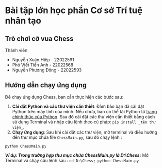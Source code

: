 # Bài tập lớn học phần Cơ sở Trí tuệ nhân tạo
## Trò chơi cờ vua Chess

Thành viên: 
- Nguyễn Xuân Hiệp - 22022591
- Phó Viết Tiến Anh - 22022568
- Nguyễn Phương Đông - 22022593
## Hướng dẫn chạy ứng dụng

Để chạy ứng dụng Chess, bạn cần thực hiện các bước sau:

1. **Cài đặt Python và các thư viện cần thiết**: Đảm bảo bạn đã cài đặt Python trên máy tính của mình. Nếu chưa, bạn có thể tải Python từ [trang chính thức của Python](https://www.python.org/). Sau đó cài đặt các thư viện cần thiết bằng cách sử dụng Terminal và nhập câu lệnh theo cú pháp: ``` pip install _tên thư viện_ ```.
2. **Chạy ứng dụng**: Sau khi cài đặt các thư viện, mở terminal và điều hướng đến thư mục chứa file `ChessMain.py`, sau đó chạy lệnh :
```
python ChessMain.py
```
***Ví dụ: Trong trường hợp thư mục chứa ChessMain.py là D:\Chess:*** 
Mở Terminal và chạy câu lệnh sau : ```cd D:\Chess; python ChessMain.py```

